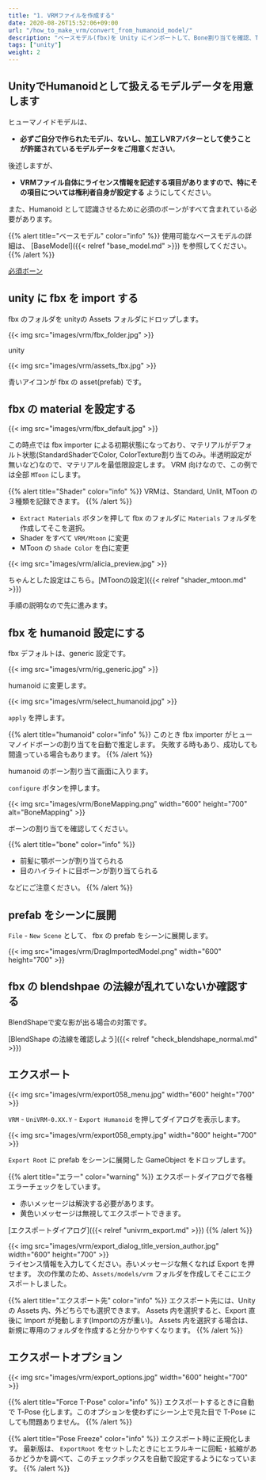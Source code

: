 ```yaml
---
title: "1. VRMファイルを作成する"
date: 2020-08-26T15:52:06+09:00
url: "/how_to_make_vrm/convert_from_humanoid_model/"
description: "ベースモデル(fbx)を Unity にインポートして、Bone割り当てを確認、T-Pose にする、ライセンスを記述して出力(正規化)する"
tags: ["unity"]
weight: 2
---
```


## UnityでHumanoidとして扱えるモデルデータを用意します

ヒューマノイドモデルは、

* **必ずご自分で作られたモデル、ないし、加工しVRアバターとして使うことが許諾されているモデルデータをご用意ください**。

後述しますが、

* **VRMファイル自体にライセンス情報を記述する項目がありますので、特にその項目については権利者自身が設定する** ようにしてください。

また、Humanoid として認識させるために必須のボーンがすべて含まれている必要があります。

{{% alert title="ベースモデル" color="info" %}}
使用可能なベースモデルの詳細は、 [BaseModel]({{< relref "base_model.md" >}}) を参照してください。
{{% /alert %}}

[必須ボーン](https://github.com/vrm-c/vrm-specification/blob/master/specification/0.0/README.ja.md#%E5%AE%9A%E7%BE%A9%E3%81%97%E3%81%A6%E3%81%84%E3%82%8B%E3%83%9C%E3%83%BC%E3%83%B3)

## unity に fbx を import する

fbx のフォルダを unityの Assets フォルダにドロップします。

{{< img src="images/vrm/fbx_folder.jpg" >}}

unity

{{< img src="images/vrm/assets_fbx.jpg" >}}

青いアイコンが fbx の asset(prefab) です。

## fbx の material を設定する

{{< img src="images/vrm/fbx_default.jpg" >}}

この時点では fbx importer による初期状態になっており、マテリアルがデフォルト状態(StandardShaderでColor, ColorTexture割り当てのみ。半透明設定が無いなど)なので、マテリアルを最低限設定します。
VRM 向けなので、この例では全部 `MToon` にします。

{{% alert title="Shader" color="info" %}}
VRMは、Standard, Unlit, MToon の３種類を記録できます。
{{% /alert %}}

* `Extract Materials` ボタンを押して fbx のフォルダに `Materials` フォルダを作成してそこを選択。
* Shader をすべて `VRM/Mtoon` に変更
* MToon の `Shade Color` を白に変更

{{< img src="images/vrm/alicia_preview.jpg" >}}

ちゃんとした設定はこちら。[MToonの設定]({{< relref "shader_mtoon.md" >}})

手順の説明なので先に進みます。

## fbx を humanoid 設定にする

fbx デフォルトは、generic 設定です。

{{< img src="images/vrm/rig_generic.jpg" >}}

humanoid に変更します。

{{< img src="images/vrm/select_humanoid.jpg" >}}

`apply` を押します。

{{% alert title="humanoid" color="info" %}}
このとき fbx importer がヒューマノイドボーンの割り当てを自動で推定します。
失敗する時もあり、成功しても間違っている場合もあります。
{{% /alert %}}

humanoid のボーン割り当て画面に入ります。

`configure` ボタンを押します。

{{< img src="images/vrm/BoneMapping.png" width="600" height="700" alt="BoneMapping" >}}

ボーンの割り当てを確認してください。

{{% alert title="bone" color="info" %}}
* 前髪に顎ボーンが割り当てられる
* 目のハイライトに目ボーンが割り当てられる

などにご注意ください。
{{% /alert %}}

## prefab をシーンに展開

`File` - `New Scene` として、
fbx の prefab をシーンに展開します。

{{< img src="images/vrm/DragImportedModel.png" width="600" height="700" >}}

## fbx の blendshpae の法線が乱れていないか確認する

BlendShapeで変な影が出る場合の対策です。

[BlendShape の法線を確認しよう]({{< relref "check_blendshape_normal.md" >}})

## エクスポート

{{< img src="images/vrm/export058_menu.jpg" width="600" height="700" >}}

`VRM` - `UniVRM-0.XX.Y` - `Export Humanoid` を押してダイアログを表示します。

{{< img src="images/vrm/export058_empty.jpg" width="600" height="700" >}}

`Export Root` に prefab をシーンに展開した GameObject をドロップします。

{{% alert title="エラー" color="warning" %}}
エクスポートダイアログで各種エラーチェックをしています。
* 赤いメッセージは解決する必要があります。
* 黄色いメッセージは無視してエクスポートできます。

[エクスポートダイアログ]({{< relref "univrm_export.md" >}})
{{% /alert %}}

{{< img src="images/vrm/export_dialog_title_version_author.jpg" width="600" height="700" >}}
<br>
ライセンス情報を入力してください。赤いメッセージな無くなれば Export を押せます。
次の作業のため、`Assets/models/vrm` フォルダを作成してそこにエクスポートしました。

{{% alert title="エクスポート先" color="info" %}}
エクスポート先には、Unity の Assets 内、外どちらでも選択できます。
Assets 内を選択すると、Export 直後に Import が発動します(Importの方が重い)。
Assets 内を選択する場合は、新規に専用のフォルダを作成すると分かりやすくなります。
{{% /alert %}}

## エクスポートオプション

{{< img src="images/vrm/export_options.jpg" width="600" height="700" >}}

{{% alert title="Force T-Pose" color="info" %}}
エクスポートするときに自動で T-Pose 化します。このオプションを使わずにシーン上で見た目で T-Pose にしても問題ありません。
{{% /alert %}}

{{% alert title="Pose Freeze" color="info" %}}
エクスポート時に正規化します。
最新版は、 `ExportRoot` をセットしたときにヒエラルキーに回転・拡縮があるかどうかを調べて、このチェックボックスを自動で設定するようになっています。
{{% /alert %}}

